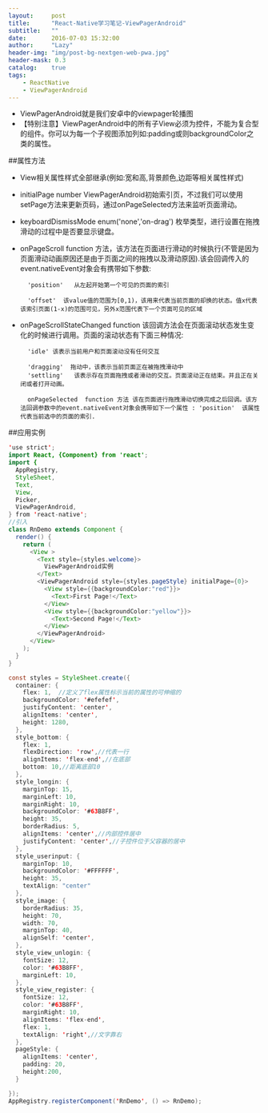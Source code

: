 ```yaml
---
layout:     post
title:      "React-Native学习笔记-ViewPagerAndroid"
subtitle:   ""
date:       2016-07-03 15:32:00
author:     "Lazy"
header-img: "img/post-bg-nextgen-web-pwa.jpg"
header-mask: 0.3
catalog:    true
tags:
    - ReactNative
    - ViewPagerAndroid
---
```






- ViewPagerAndroid就是我们安卓中的viewpager轮播图
- 【特别注意】ViewPagerAndroid中的所有子View必须为<View>控件，不能为复合型的组件。你可以为每一个子视图添加列如:padding或则backgroundColor之类的属性。

##属性方法
- View相关属性样式全部继承(例如:宽和高,背景颜色,边距等相关属性样式)
- initialPage  number  ViewPagerAndroid初始索引页，不过我们可以使用setPage方法来更新页码，通过onPageSelected方法来监听页面滑动。
- keyboardDismissMode  enum('none','on-drag')  枚举类型，进行设置在拖拽滑动的过程中是否要显示键盘。
- onPageScroll  function 方法，该方法在页面进行滑动的时候执行(不管是因为页面滑动动画原因还是由于页面之间的拖拽以及滑动原因).该会回调传入的event.nativeEvent对象会有携带如下参数:

        'position'   从左起开始第一个可见的页面的索引

        'offset'  该value值的范围为[0,1)，该用来代表当前页面的却换的状态。值x代表该索引页面(1-x)的范围可见，另外x范围代表下一个页面可见的区域

- onPageScrollStateChanged  function 该回调方法会在页面滚动状态发生变化的时候进行调用。页面的滚动状态有下面三种情况:

        'idle' 该表示当前用户和页面滚动没有任何交互

        'dragging'  拖动中，该表示当前页面正在被拖拽滑动中
        'settling'   该表示存在页面拖拽或者滑动的交互。页面滚动正在结束。并且正在关闭或者打开动画。

        onPageSelected  function 方法 该在页面进行拖拽滑动切换完成之后回调。该方法回调参数中的event.nativeEvent对象会携带如下一个属性 : 'position'  该属性代表当前选中的页面的索引.


##应用实例


```java
'use strict';
import React, {Component} from 'react';
import {
  AppRegistry,
  StyleSheet,
  Text,
  View,
  Picker,
  ViewPagerAndroid,
} from 'react-native';
//引入
class RnDemo extends Component {
  render() {
    return (
      <View >
        <Text style={styles.welcome}>
          ViewPagerAndroid实例
        </Text>
        <ViewPagerAndroid style={styles.pageStyle} initialPage={0}>
          <View style={{backgroundColor:"red"}}>
            <Text>First Page!</Text>
          </View>
          <View style={{backgroundColor:"yellow"}}>
            <Text>Second Page!</Text>
          </View>
        </ViewPagerAndroid>
      </View>
    );
  }
}

const styles = StyleSheet.create({
  container: {
    flex: 1,  //定义了flex属性标示当前的属性的可伸缩的
    backgroundColor: '#efefef',
    justifyContent: 'center',
    alignItems: 'center',
    height: 1280,
  },
  style_bottom: {
    flex: 1,
    flexDirection: 'row',//代表一行
    alignItems: 'flex-end',//在底部
    bottom: 10,//距离底部10
  },
  style_longin: {
    marginTop: 15,
    marginLeft: 10,
    marginRight: 10,
    backgroundColor: '#63B8FF',
    height: 35,
    borderRadius: 5,
    alignItems: 'center',//内部控件居中
    justifyContent: 'center',//子控件位于父容器的居中
  },
  style_userinput: {
    marginTop: 10,
    backgroundColor: '#FFFFFF',
    height: 35,
    textAlign: "center"
  },
  style_image: {
    borderRadius: 35,
    height: 70,
    width: 70,
    marginTop: 40,
    alignSelf: 'center',
  },
  style_view_unlogin: {
    fontSize: 12,
    color: '#63B8FF',
    marginLeft: 10,
  },
  style_view_register: {
    fontSize: 12,
    color: '#63B8FF',
    marginRight: 10,
    alignItems: 'flex-end',
    flex: 1,
    textAlign: 'right',//文字靠右
  },
  pageStyle: {
    alignItems: 'center',
    padding: 20,
    height:200,
  }

});
AppRegistry.registerComponent('RnDemo', () => RnDemo);


```
